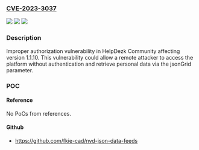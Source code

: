 ### [CVE-2023-3037](https://cve.mitre.org/cgi-bin/cvename.cgi?name=CVE-2023-3037)
![](https://img.shields.io/static/v1?label=Product&message=HelpDezk%20Community&color=blue)
![](https://img.shields.io/static/v1?label=Version&message=%3D%201.1.10%20&color=brighgreen)
![](https://img.shields.io/static/v1?label=Vulnerability&message=%20CWE-285%3A%20Improper%20Authorization&color=brighgreen)

### Description

Improper authorization vulnerability in HelpDezk Community affecting version 1.1.10. This vulnerability could allow a remote attacker to access the platform without authentication and retrieve personal data via the jsonGrid parameter.

### POC

#### Reference
No PoCs from references.

#### Github
- https://github.com/fkie-cad/nvd-json-data-feeds

